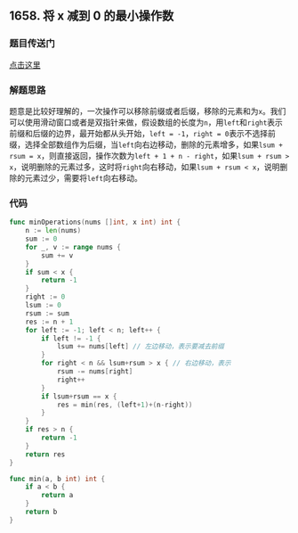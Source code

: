 ## 1658. 将 x 减到 0 的最小操作数

### 题目传送门

[点击这里](https://leetcode.cn/problems/minimum-operations-to-reduce-x-to-zero/)

### 解题思路

题意是比较好理解的，一次操作可以移除前缀或者后缀，移除的元素和为`x`。我们可以使用滑动窗口或者是双指针来做，假设数组的长度为`n`，用`left`和`right`表示前缀和后缀的边界，最开始都从头开始，`left = -1`，`right = 0`表示不选择前缀，选择全部数组作为后缀，当`left`向右边移动，删除的元素增多，如果`lsum + rsum = x`，则直接返回，操作次数为`left + 1 + n - right`，如果`lsum + rsum > x`，说明删除的元素过多，这时将`right`向右移动，如果`lsum + rsum < x`，说明删除的元素过少，需要将`left`向右移动。

### 代码

```go
func minOperations(nums []int, x int) int {
	n := len(nums)
	sum := 0
	for _, v := range nums {
		sum += v
	}
	if sum < x {
		return -1
	}
	right := 0
	lsum := 0
	rsum := sum
	res := n + 1
	for left := -1; left < n; left++ {
		if left != -1 {
			lsum += nums[left] // 左边移动，表示要减去前缀
		}
		for right < n && lsum+rsum > x { // 右边移动，表示
			rsum -= nums[right]
			right++
		}
		if lsum+rsum == x {
			res = min(res, (left+1)+(n-right))
		}
	}
	if res > n {
		return -1
	}
	return res
}

func min(a, b int) int {
	if a < b {
		return a
	}
	return b
}

```